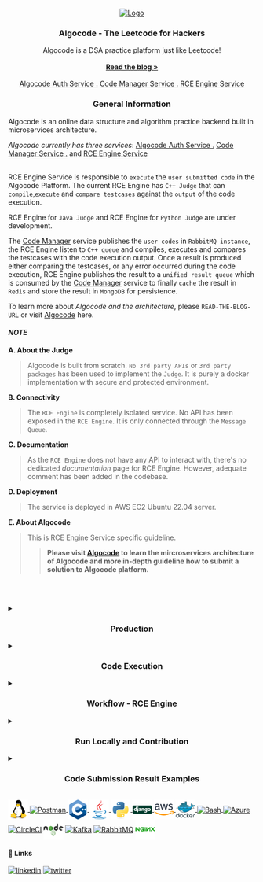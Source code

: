                          
<br/>
<div align="center">
<a href="https://github.com/Mahboob-A/algocode">
<img src="https://github.com/Mahboob-A/algocode/assets/109282492/072ec437-4f1a-4fd5-ba50-45d44de5fb6e" alt="Logo" width="700" height="400">
</a>
<h3 align="center">Algocode - The Leetcode for Hackers</h3>
<p align="center">
Algocode is a DSA practice platform just like Leetcode!
<br/>
<br/>
<a href="https://github.com/Mahboob-A/algocode-auth"><strong>Read the blog »</strong></a>
<br/>
<br/>
<a href="https://github.com/Mahboob-A/algocode-auth">Algocode Auth Service .</a>  
<a href="https://github.com/Mahboob-A/code-manager">Code Manager Service .</a>
<a href="https://github.com/Mahboob-A/rcee/">RCE Engine Service</a>
</p>
</div>

<h3 align="center">General Information</h3>

Algocode is an online data structure and algorithm practice backend built in microservices architecture. 


*Algocode currently has three services*: <a href="https://github.com/Mahboob-A/algocode-auth">Algocode Auth Service .</a> <a href="https://github.com/Mahboob-A/code-manager">Code Manager Service .</a> and <a href="https://github.com/Mahboob-A/rcee/">RCE Engine Service</a>
<br/> <br/>

RCE Engine Service is responsible to `execute` the `user submitted code` in the Algocode Platform.  The current RCE Engine has `C++ Judge` that can  `compile`,`execute` and `compare testcases` against the `output` of the code execution. 

RCE Engine for `Java Judge` and RCE Engine for `Python Judge` are under development.

The <a href="https://github.com/Mahboob-A/code-manager">Code Manager</a> service publishes the `user codes` in `RabbitMQ instance`, the RCE Engine listen to `C++ queue` and compiles, executes and compares the testcases with the code execution output. Once a result is produced either comparing the testcases, or any error occurred during the code execution, RCE Engine publishes the result to a `unified result queue` which is consumed by the <a href="https://github.com/Mahboob-A/code-manager">Code Manager</a> service to finally `cache` the result in `Redis` and store the result in `MongoDB` for persistence.  

To learn more about _Algocode and the architecture_, please `READ-THE-BLOG-URL` or visit <a href="https://github.com/Mahboob-A/algocode">Algocode</a> here. 


#### _NOTE_

**A. About the Judge**

> Algocode is built from scratch. `No 3rd party APIs` or `3rd party packages` has been used to implement the `Judge`.
It is purely a docker implementation with secure and protected environment. 

**B. Connectivity**

> The `RCE Engine` is completely isolated service. No API has been exposed in the `RCE Engine`.  It is only connected through the `Message Queue`.

**C. Documentation**

> As the `RCE Engine` does not have any API to interact with, there's no dedicated _documentation_ page for RCE Engine. However, adequate comment has been added in the codebase. 

**D. Deployment**

> The service is deployed in AWS EC2 Ubuntu 22.04 server.

**E. About Algocode**

> This is RCE Engine Service specific guideline.
>> **Please visit <a href="https://github.com/Mahboob-A/algocode">Algocode</a> to learn the mircroservices architecture of Algocode and more in-depth guideline how to submit a solution to Algocode platform.**


<br/> <br/><details>
<summary><h3 align="center">Production</h3></summary>

#### Production Stage RCE Engine (C++ Judge) 

The Algocode RCE Engine (C++ Judge) uses the following services to serve the request during Production Stage.  

    a. Docker to securely execute the user submitted code
    b. Portainer to manage and monitor docker container in RCE Engine
    c. RabbitMQ for asynchronous message processig.
    d. Django as backend. 
    e. Docker to containerize the service. 

#### Deployment

The Code Manager Service is deployed in AWS EC2 Ubuntu 22.04 Server. 

<br/>
<br/>  

</details><details>
<summary><h3 align="center">Code Execution</h3></summary>

#### Overview 

RCE Engine is the heart behind the Algocode platform. It `executes` the user submitted code that was published by  <a href="https://github.com/Mahboob-A/code-manager">Code Manager Service</a> to a RabbitMQ instance, and finally publishes the result to a `unified result queue` that is consumed by the Code Manager service. 

The client can not directly interact with the <a href="https://github.com/Mahboob-A/rcee/">RCE Engine Service</a> as RCE Engine is  `isolated`, `secure` service and it is only accessible to `Message Queue`.  

#### Code Execution 

The `C++ Judge` in the RCE Engine works in `sibling containers` architecture. The host docker container for the RCE Engine is capable of spawning `sibling containers` to execute the code submitted by the user. The sibling container spawned by the host docker container is `secure`, `non-privileged` and `restricted` container. The sibling containers are capable of fighting any potential `malicious code execution` such as `fork-bomb`, `resource exhaustion` `file-hijacking` etc. 

> Please visit <a href="https://github.com/Mahboob-A/online-judge">Online Judge</a>, it is a `PoC` of the `C++ Judge` implemented in the RCE Engine. You will find more in-depth analytical documentation on the various state of `C++ Judge` in the <a href="https://github.com/Mahboob-A/online-judge">Prototype of C++ Judge</a>.

#### Prototype 

A separate light-weight `prototype` for the `C++ Judge` is also available. This prototype is a `PoC` for the `C++ Judge` and easier to test and manage. It can handle API requests as well as preset question to test the `PoC` of `C++ Judge`. 

**Please visit the <a href="https://github.com/Mahboob-A/online-judge?tab=readme-ov-file#faq">FAQ of Online Judge</a> to learn more about the `Prototype` of the `C++ Judge`. It has more detailed and analytical comparisons between the various state of the `C++ Judge`.**


<br/>
<br/>  

</details><details>
<summary><h3 align="center">Workflow - RCE Engine</h3></summary>


##### Workflow 

The <a href="https://github.com/Mahboob-A/code-manager">Code Manager Service</a> publishes the user submitted code to `C++ Queue` and the RCE Engine consumes from a `C++ Queue` to execute the code.

Once the RCE Engine consumes from the queue, it processes the data and prepares for the code execution. 

As the pre-processing is completed, the `C++ Judge` `compiles` and `executes` the code. 

Finally, the RCE Engine compares the `testcases` against the `code execution output`, if the code execution is successful, or it processes the error occurred during the `compilation` or `execution` stage, and publishes the final result to a `unified result queue`.  

This `unified result queue` is consumed by the <a href="https://github.com/Mahboob-A/code-manager">Code Manager Service</a> to `cache` the result in `Redis` and finally store the result in `MongoDB` database for persistence. 

<br/>
<br/>  

</details><details>
<summary><h3 align="center">Run Locally and Contribution</h3></summary>

#### Run Locally

Please `fork` and `clone` this <a href="https://github.com/Mahboob-A/rcee/tree/development">development branch</a> of Algocode RCE Engine `(C++ Judge)` Service, and follow along with the `envs-examples`. 

`cd` to `src` and create a `virtual environment`. Activate the virtual environment. 

Run `make docker-up` and the development setup will start running. Please install `make` in your host machine. 

If you use `Windows` Operating System, please run the  respective `docker commands` from the **`dev.yml`** docker compose file.

#### Contribution 

You are always welcome to contribute to the project. Please `open an issue` or `raise a PR` on the project.  

<br/>
<br/>  

</details>
<details>
  <summary><h3 align="center">Code Submission Result Examples</h3></summary>

<br/>

#### Some Code Submission Result Snapshots

<br/> 

##### A. AC Solution 

 ![dd8dbfe4-621b-49f1-b3a6-7ab2a892db87](https://github.com/Mahboob-A/algocode/assets/109282492/378d23ae-e059-47eb-866d-7c73d329b430) 
<br/>
<br/>

##### B. WA Solution 

  ![bedb4255-86c9-4417-b920-5976e6129cbb](https://github.com/Mahboob-A/algocode/assets/109282492/69bce2c1-5e16-4685-9069-23492068b55e)
<br/>
<br/>

##### C. Compilation Error

![1c5edd39-8ccd-4e23-a61d-66ae9564ca85](https://github.com/Mahboob-A/algocode/assets/109282492/9df40b17-b3f9-48d4-9662-3acdc1f594b8) 
<br/>
<br/>


##### D. Segmentation Fault 

![WhatsApp Image 2024-06-05 at 11 42 42 PM (1)](https://github.com/Mahboob-A/algocode/assets/109282492/0a3e1d3f-bafb-41a4-8f30-29eb5a9133e5)
<br/>
<br/>


##### E. Memory Limit Exceed

![WhatsApp Image 2024-06-05 at 11 42 03 PM (1)](https://github.com/Mahboob-A/algocode/assets/109282492/766f01f7-e97a-4aa7-858a-d7dddbf89b7d)
<br/>
<br/>


##### F. Time Limit Exceed 

![WhatsApp Image 2024-06-05 at 11 42 03 PM (1)](https://github.com/Mahboob-A/algocode/assets/109282492/766f01f7-e97a-4aa7-858a-d7dddbf89b7d)
<br/>
<br/>

<br/>

</details><br/>

<a href="https://www.linux.org/" target="blank">
<img align="center" src="https://raw.githubusercontent.com/devicons/devicon/master/icons/linux/linux-original.svg" alt="Linux" height="40" width="40" />
</a>
<a href="https://postman.com" target="blank">
<img align="center" src="https://www.vectorlogo.zone/logos/getpostman/getpostman-icon.svg" alt="Postman" height="40" width="40" />
</a>
<a href="https://www.w3schools.com/cpp/" target="blank">
<img align="center" src="https://raw.githubusercontent.com/devicons/devicon/master/icons/cplusplus/cplusplus-original.svg" alt="C++" height="40" width="40" />
</a>
<a href="https://www.java.com" target="blank">
<img align="center" src="https://raw.githubusercontent.com/devicons/devicon/master/icons/java/java-original.svg" alt="Java" height="40" width="40" />
</a>
<a href="https://www.python.org" target="blank">
<img align="center" src="https://raw.githubusercontent.com/devicons/devicon/master/icons/python/python-original.svg" alt="Python" height="40" width="40" />
</a>
<a href="https://www.djangoproject.com/" target="blank">
<img align="center" src="https://raw.githubusercontent.com/devicons/devicon/master/icons/django/django-original.svg" alt="Django" height="40" width="40" />
</a>
<a href="https://aws.amazon.com" target="blank">
<img align="center" src="https://raw.githubusercontent.com/devicons/devicon/master/icons/amazonwebservices/amazonwebservices-original-wordmark.svg" alt="AWS" height="40" width="40" />
</a>
<a href="https://www.docker.com/" target="blank">
<img align="center" src="https://raw.githubusercontent.com/devicons/devicon/master/icons/docker/docker-original-wordmark.svg" alt="Docker" height="40" width="40" />
</a>
<a href="https://www.gnu.org/software/bash/" target="blank">
<img align="center" src="https://www.vectorlogo.zone/logos/gnu_bash/gnu_bash-icon.svg" alt="Bash" height="40" width="40" />
</a>
<a href="https://azure.microsoft.com/en-in/" target="blank">
<img align="center" src="https://www.vectorlogo.zone/logos/microsoft_azure/microsoft_azure-icon.svg" alt="Azure" height="40" width="40" />
</a>
<a href="https://circleci.com" target="blank">
<img align="center" src="https://www.vectorlogo.zone/logos/circleci/circleci-icon.svg" alt="CircleCI" height="40" width="40" />
</a>
<a href="https://nodejs.org" target="blank">
<img align="center" src="https://raw.githubusercontent.com/devicons/devicon/master/icons/nodejs/nodejs-original-wordmark.svg" alt="Node.js" height="40" width="40" />
</a>
<a href="https://kafka.apache.org/" target="blank">
<img align="center" src="https://www.vectorlogo.zone/logos/apache_kafka/apache_kafka-icon.svg" alt="Kafka" height="40" width="40" />
</a>
<a href="https://www.rabbitmq.com" target="blank">
<img align="center" src="https://www.vectorlogo.zone/logos/rabbitmq/rabbitmq-icon.svg" alt="RabbitMQ" height="40" width="40" />
</a>
<a href="https://www.nginx.com" target="blank">
<img align="center" src="https://raw.githubusercontent.com/devicons/devicon/master/icons/nginx/nginx-original.svg" alt="Nginx" height="40" width="40" />
</a>
<br/>

#### 🔗 Links


[![linkedin](https://img.shields.io/badge/linkedin-0A66C2?style=for-the-badge&logo=linkedin&logoColor=white)](https://www.linkedin.com/in/i-mahboob-alam/)
[![twitter](https://img.shields.io/badge/twitter-1DA1F2?style=for-the-badge&logo=twitter&logoColor=white)](https://x.com/iMahboob_A)
<br/>